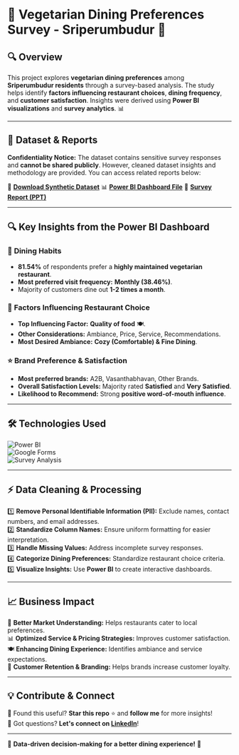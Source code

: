 # 🥗 Vegetarian Dining Preferences Survey - Sriperumbudur 🚀

## 🔍 Overview  
This project explores **vegetarian dining preferences** among **Sriperumbudur residents** through a survey-based analysis. The study helps identify **factors influencing restaurant choices**, **dining frequency**, and **customer satisfaction**. Insights were derived using **Power BI visualizations** and **survey analytics**. 📊

---

## 📂 Dataset & Reports  
**Confidentiality Notice:** The dataset contains sensitive survey responses and **cannot be shared publicly**. However, cleaned dataset insights and methodology are provided. You can access related reports below:

📩 **[Download Synthetic Dataset](https://github.com/manibharathiviji/internship-response-analysis/blob/main/Synthetic_Survey_Data.csv)**
📊 **[Power BI Dashboard File](https://drive.google.com/file/d/1RwSY7UWnWcDzQyJ4JI9q4OGxAhrYO8hM/view?usp=sharing)**
📑 **[Survey Report (PPT)](https://docs.google.com/presentation/d/1zKjU5LGQWBTIGlxu3s7LOZrL6FtOntxm/edit?usp=sharing&ouid=100802422128863258108&rtpof=true&sd=true)**

---

## 🔍 Key Insights from the Power BI Dashboard

### 🛒 **Dining Habits**
- **81.54%** of respondents prefer a **highly maintained vegetarian restaurant**.
- **Most preferred visit frequency:** **Monthly (38.46%)**.
- Majority of customers dine out **1-2 times a month**.

### 🔑 **Factors Influencing Restaurant Choice**
- **Top Influencing Factor:** **Quality of food** 🍽️.
- **Other Considerations:** Ambiance, Price, Service, Recommendations.
- **Most Desired Ambiance:** **Cozy (Comfortable) & Fine Dining**.

### ⭐ **Brand Preference & Satisfaction**
- **Most preferred brands:** A2B, Vasanthabhavan, Other Brands.
- **Overall Satisfaction Levels:** Majority rated **Satisfied** and **Very Satisfied**.
- **Likelihood to Recommend:** Strong **positive word-of-mouth influence**.

---

## 🛠️ Technologies Used  
![Power BI](https://img.shields.io/badge/Power%20BI-FFC000?style=for-the-badge&logo=power-bi&logoColor=black)  
![Google Forms](https://img.shields.io/badge/Google%20Forms-purple?style=for-the-badge)  
![Survey Analysis](https://img.shields.io/badge/Survey%20Analysis-blue?style=for-the-badge)  

---

## ⚡ Data Cleaning & Processing  
1️⃣ **Remove Personal Identifiable Information (PII):** Exclude names, contact numbers, and email addresses.  
2️⃣ **Standardize Column Names:** Ensure uniform formatting for easier interpretation.  
3️⃣ **Handle Missing Values:** Address incomplete survey responses.  
4️⃣ **Categorize Dining Preferences:** Standardize restaurant choice criteria.  
5️⃣ **Visualize Insights:** Use **Power BI** to create interactive dashboards.

---

## 📈 Business Impact  
🚀 **Better Market Understanding:** Helps restaurants cater to local preferences.  
📊 **Optimized Service & Pricing Strategies:** Improves customer satisfaction.  
🍽️ **Enhancing Dining Experience:** Identifies ambiance and service expectations.  
💬 **Customer Retention & Branding:** Helps brands increase customer loyalty.  

---

## 💡 Contribute & Connect  
🚀 Found this useful? **Star this repo** ⭐ and **follow me** for more insights!  
📩 Got questions? **Let's connect on [LinkedIn](https://www.linkedin.com/in/manibharathi-vijayakumar-7a1731259/)**!  

---

🎯 **Data-driven decision-making for a better dining experience!** 🍴
